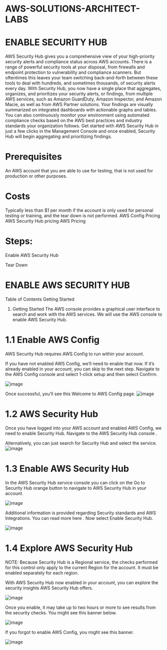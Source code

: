 # AWS-SOLUTIONS-ARCHITECT-LABS

# ENABLE SECURITY HUB

AWS Security Hub gives you a comprehensive view of your high-priority security alerts and compliance status across AWS accounts. 
There is a range of powerful security tools at your disposal, from firewalls and endpoint protection to vulnerability and compliance scanners. 
But oftentimes this leaves your team switching back-and-forth between these tools to deal with hundreds, and sometimes thousands, of security alerts every day. 
With Security Hub, you now have a single place that aggregates, organizes, and prioritizes your security alerts, or findings, from multiple AWS services, 
such as Amazon GuardDuty, Amazon Inspector, and Amazon Macie, as well as from AWS Partner solutions. Your findings are visually summarized on integrated dashboards with actionable graphs and tables. 
You can also continuously monitor your environment using automated compliance checks based on the AWS best practices and industry standards your organization follows. 
Get started with AWS Security Hub in just a few clicks in the Management Console and once enabled, Security Hub will begin aggregating and prioritizing findings.

# Prerequisites
An AWS account that you are able to use for testing, that is not used for production or other purposes.

# Costs
Typically less than $1 per month if the account is only used for personal testing or training, and the tear down is not performed.
AWS Config Pricing
AWS Security Hub pricing
AWS Pricing

# Steps:
Enable AWS Security Hub

Tear Down


# ENABLE AWS SECURITY HUB

Table of Contents
Getting Started
1. Getting Started
The AWS console provides a graphical user interface to search and work with the AWS services. 
We will use the AWS console to enable AWS Security Hub.

# 1.1 Enable AWS Config

AWS Security Hub requires AWS Config to run within your account.

If you have not enabled AWS Config, we’ll need to enable that now. 
If it’s already enabled in your account, you can skip to the next step. Navigate to the AWS Config console and select 1-click setup and then select Confirm.

![image](https://user-images.githubusercontent.com/103466963/205345977-1d3dcedd-9d9d-483f-a64b-34c03443e53a.png)

Once successful, you’ll see this Welcome to AWS Config page.
![image](https://user-images.githubusercontent.com/103466963/205346202-be65ca5b-ff66-4239-9bfe-0d6958913831.png)

# 1.2 AWS Security Hub

Once you have logged into your AWS account and enabled AWS Config, we need to enable Security Hub. 
Navigate to the AWS Security Hub console .

Alternatively, you can just search for Security Hub and select the service.
![image](https://user-images.githubusercontent.com/103466963/205346449-f2dd2d92-4690-4f17-9e28-51cd9da3fe89.png)

# 1.3 Enable AWS Security Hub

In the AWS Security Hub service console you can click on the Go to Security Hub orange button to navigate to AWS Security Hub in your account.

![image](https://user-images.githubusercontent.com/103466963/205346592-c011f04a-e1d0-4c7f-8a24-aee81ee171cd.png)

Additional information is provided regarding Security standards and AWS Integrations. You can read more here . 
Now select Enable Security Hub.

![image](https://user-images.githubusercontent.com/103466963/205346930-a9e37d2a-96c8-421d-ba2f-a5f157be2891.png)

# 1.4 Explore AWS Security Hub

NOTE: Because Security Hub is a Regional service, the checks performed for this control only apply to the current Region for the account. It must be enabled separately for each region.

With AWS Security Hub now enabled in your account, you can explore the security insights AWS Security Hub offers.

![image](https://user-images.githubusercontent.com/103466963/205347039-4692d556-4aaa-4e4c-9eb7-fb027d0a6dfb.png)

Once you enable, it may take up to two hours or more to see results from the security checks. You might see this banner below.

![image](https://user-images.githubusercontent.com/103466963/205347110-5cbb9c61-f66d-4a18-b535-6edac6068bfe.png)

If you forgot to enable AWS Config, you might see this banner.

![image](https://user-images.githubusercontent.com/103466963/205347160-bd0ed877-5d8d-4e10-88a7-80aa0c59158f.png)


